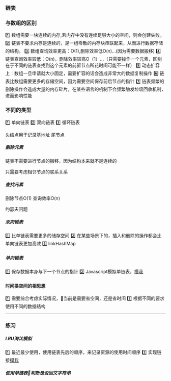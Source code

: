 ### 链表

### 与数组的区别
1️⃣ 数组需要一块连续的内存,若内存中没有连续足够大小的空间，则会创建失败。
2️⃣ 链表不要求内存是连续的，是一组零散的内存块串联起来，从而进行数据存储的结构。
3️⃣ 数组查询效率更高：O(1),删除效率低O(n)...(因为需要数据搬移)
4️⃣ 链表查询效率较低：O(n)，删除效率较高O（1）...（只需要操作一个元素，区别在于不同的链表查找到这个元素的前驱节点所花时间可能不一样）
5️⃣ 动态扩容上：数组一旦申请就大小固定，需要扩容的话会造成非常大的数据复制操作
6️⃣ 链表比数组需要更多的存储空间，因为需要空间保存前后节点的指针
7️⃣ 链表频繁的删除操作会造成大量的内存碎片，在某些语言的机制下会频繁触发垃圾回收机制，进而影响性能

### 不同的类型
1️⃣ 单向链表
2️⃣ 双向链表
3️⃣ 循环链表

头结点用于记录基地址
尾节点

##### 删除元素
链表不需要进行节点的搬移，因为结构本来就不是连续的

只需要考虑相邻节点的联系关系

##### 查找元素
删除节点O(1)
查询效率O(n)

约瑟夫问题

##### 双向链表
1️⃣ 比单链表需要更多的储存空间
2️⃣ 在某些场景下的，插入和删除的操作都会比单向链表更加高效
3️⃣ linkHashMap

##### 单向链表
1️⃣ 保存数据本身与下一个节点的指针
2️⃣ Javascript模拟单链表，[摸我](/algorithm/data_structure/linkedlist/linkedList.js)


#### 时间换空间的相思想
1️⃣ 需要综合考虑实际情况，当前是需要省空间，还是省时间
2️⃣ 根据不同的要求使用不同的数据结构


___
### 练习
##### LRU淘汰模拟
1️⃣ 最近最少使用，使用链表先后的顺序，来记录资源的使用时间顺序
2️⃣ 实现链接[摸我](/algorithm/data_structure/linkedlist/LRU.js)

##### 使用单链表判断是否回文字符串
